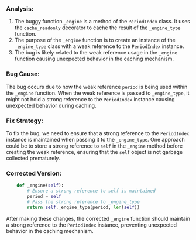 ### Analysis:
1. The buggy function `_engine` is a method of the `PeriodIndex` class. It uses the `cache_readonly` decorator to cache the result of the `_engine_type` function.
2. The purpose of the `_engine` function is to create an instance of the `_engine_type` class with a weak reference to the `PeriodIndex` instance.
3. The bug is likely related to the weak reference usage in the `_engine` function causing unexpected behavior in the caching mechanism.

### Bug Cause:
The bug occurs due to how the weak reference `period` is being used within the `_engine` function. When the weak reference is passed to `_engine_type`, it might not hold a strong reference to the `PeriodIndex` instance causing unexpected behavior during caching.

### Fix Strategy:
To fix the bug, we need to ensure that a strong reference to the `PeriodIndex` instance is maintained when passing it to the `_engine_type`. One approach could be to store a strong reference to `self` in the `_engine` method before creating the weak reference, ensuring that the `self` object is not garbage collected prematurely.

### Corrected Version:
```python
    def _engine(self):
        # Ensure a strong reference to self is maintained
        period = self
        # Pass the strong reference to _engine_type
        return self._engine_type(period, len(self))
``` 

After making these changes, the corrected `_engine` function should maintain a strong reference to the `PeriodIndex` instance, preventing unexpected behavior in the caching mechanism.